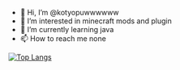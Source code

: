 - 👋 Hi, I’m @kotyopuwwwwww
- 👀 I’m interested in minecraft mods and plugin
- 🌱 I’m currently learning java
- 📫 How to reach me none

<!---
kotyopuwwwwww/kotyopuwwwwww is a ✨ special ✨ repository because its `README.md` (this file) appears on your GitHub profile.
You can click the Preview link to take a look at your changes.
--->
[![Top Langs](https://github-readme-stats.vercel.app/api/top-langs/?username=kotyopuwwwwww
)](https://github.com/anuraghazra/github-readme-stats)
